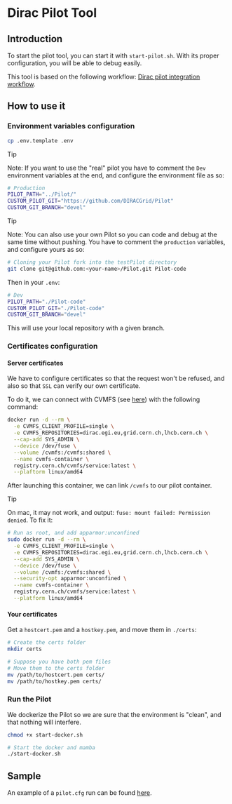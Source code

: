 # Dirac Pilot Tool

## Introduction

To start the pilot tool, you can start it with `start-pilot.sh`. With its proper configuration, you will be able to debug easily.

This tool is based on the following workflow: [Dirac pilot integration workflow](https://github.com/DIRACGrid/Pilot/blob/master/.github/workflows/integration.yml).

## How to use it

### Environment variables configuration

```bash
cp .env.template .env
```

> [!TIP]
> Note: If you want to use the "real" pilot you have to comment the `Dev` environment variables at the end, and configure the environment file as so:

```bash
# Production
PILOT_PATH="../Pilot/"
CUSTOM_PILOT_GIT="https://github.com/DIRACGrid/Pilot"
CUSTOM_GIT_BRANCH="devel"
```

> [!TIP]
> Note: You can also use your own Pilot so you can code and debug at the same time without pushing. You have to comment the `production` variables, and configure yours as so:

```bash
# Cloning your Pilot fork into the testPilot directory
git clone git@github.com:<your-name>/Pilot.git Pilot-code
```

Then in your `.env`:

```bash
# Dev
PILOT_PATH="./Pilot-code"
CUSTOM_PILOT_GIT="./Pilot-code"
CUSTOM_GIT_BRANCH="devel"
```

This will use your local repository with a given branch.

### Certificates configuration

#### Server certificates

We have to configure certificates so that the request won't be refused, and also so that `SSL` can verify our own certificate.

To do it, we can connect with CVMFS (see [here](https://cvmfs.readthedocs.io/)) with the following command:

```bash
docker run -d --rm \
  -e CVMFS_CLIENT_PROFILE=single \
  -e CVMFS_REPOSITORIES=dirac.egi.eu,grid.cern.ch,lhcb.cern.ch \
  --cap-add SYS_ADMIN \
  --device /dev/fuse \
  --volume /cvmfs:/cvmfs:shared \
  --name cvmfs-container \
  registry.cern.ch/cvmfs/service:latest \
  --plaftorm linux/amd64
```

After launching this container, we can link `/cvmfs` to our pilot container.

> [!TIP]
> On mac, it may not work, and output: `fuse: mount failed: Permission denied`. To fix it:

```bash
# Run as root, and add apparmor:unconfined
sudo docker run -d --rm \
  -e CVMFS_CLIENT_PROFILE=single \
  -e CVMFS_REPOSITORIES=dirac.egi.eu,grid.cern.ch,lhcb.cern.ch \
  --cap-add SYS_ADMIN \
  --device /dev/fuse \
  --volume /cvmfs:/cvmfs:shared \
  --security-opt apparmor:unconfined \
  --name cvmfs-container \
  registry.cern.ch/cvmfs/service:latest \
  --platform linux/amd64
```

#### Your certificates

Get a `hostcert.pem` and a `hostkey.pem`, and move them in `./certs`:

```bash
# Create the certs folder
mkdir certs

# Suppose you have both pem files
# Move them to the certs folder
mv /path/to/hostcert.pem certs/
mv /path/to/hostkey.pem certs/
```

### Run the Pilot

We dockerize the Pilot so we are sure that the environment is "clean", and that nothing will interfere.

```bash
chmod +x start-docker.sh

# Start the docker and mamba
./start-docker.sh
```

## Sample

An example of a `pilot.cfg` run can be found [here](./example.cfg).